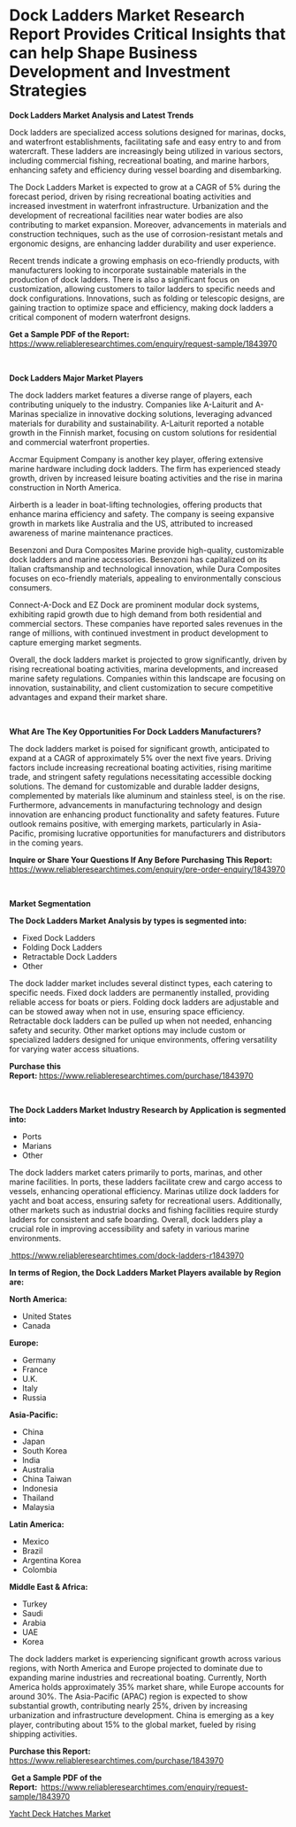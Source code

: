 <p><h1>Dock Ladders Market Research Report Provides Critical Insights that can help Shape Business Development and Investment Strategies</h1></p><p><strong>Dock Ladders Market Analysis and Latest Trends</strong></p>
<p><p>Dock ladders are specialized access solutions designed for marinas, docks, and waterfront establishments, facilitating safe and easy entry to and from watercraft. These ladders are increasingly being utilized in various sectors, including commercial fishing, recreational boating, and marine harbors, enhancing safety and efficiency during vessel boarding and disembarking.</p><p>The Dock Ladders Market is expected to grow at a CAGR of 5% during the forecast period, driven by rising recreational boating activities and increased investment in waterfront infrastructure. Urbanization and the development of recreational facilities near water bodies are also contributing to market expansion. Moreover, advancements in materials and construction techniques, such as the use of corrosion-resistant metals and ergonomic designs, are enhancing ladder durability and user experience.</p><p>Recent trends indicate a growing emphasis on eco-friendly products, with manufacturers looking to incorporate sustainable materials in the production of dock ladders. There is also a significant focus on customization, allowing customers to tailor ladders to specific needs and dock configurations. Innovations, such as folding or telescopic designs, are gaining traction to optimize space and efficiency, making dock ladders a critical component of modern waterfront designs.</p></p>
<p><strong>Get a Sample PDF of the Report:&nbsp;</strong> <a href="https://www.reliableresearchtimes.com/enquiry/request-sample/1843970?utm_campaign=3063&utm_medium=2&utm_source=Github&utm_content=ia&utm_term=09042025&utm_id=dock-ladders">https://www.reliableresearchtimes.com/enquiry/request-sample/1843970</a></p>
<p>&nbsp;</p>
<p><strong>Dock Ladders Major Market Players</strong></p>
<p><p>The dock ladders market features a diverse range of players, each contributing uniquely to the industry. Companies like A-Laiturit and A-Marinas specialize in innovative docking solutions, leveraging advanced materials for durability and sustainability. A-Laiturit reported a notable growth in the Finnish market, focusing on custom solutions for residential and commercial waterfront properties.</p><p>Accmar Equipment Company is another key player, offering extensive marine hardware including dock ladders. The firm has experienced steady growth, driven by increased leisure boating activities and the rise in marina construction in North America.</p><p>Airberth is a leader in boat-lifting technologies, offering products that enhance marina efficiency and safety. The company is seeing expansive growth in markets like Australia and the US, attributed to increased awareness of marine maintenance practices.</p><p>Besenzoni and Dura Composites Marine provide high-quality, customizable dock ladders and marine accessories. Besenzoni has capitalized on its Italian craftsmanship and technological innovation, while Dura Composites focuses on eco-friendly materials, appealing to environmentally conscious consumers.</p><p>Connect-A-Dock and EZ Dock are prominent modular dock systems, exhibiting rapid growth due to high demand from both residential and commercial sectors. These companies have reported sales revenues in the range of millions, with continued investment in product development to capture emerging market segments.</p><p>Overall, the dock ladders market is projected to grow significantly, driven by rising recreational boating activities, marina developments, and increased marine safety regulations. Companies within this landscape are focusing on innovation, sustainability, and client customization to secure competitive advantages and expand their market share.</p></p>
<p>&nbsp;</p>
<p><strong>What Are The Key Opportunities For Dock Ladders Manufacturers?</strong></p>
<p><p>The dock ladders market is poised for significant growth, anticipated to expand at a CAGR of approximately 5% over the next five years. Driving factors include increasing recreational boating activities, rising maritime trade, and stringent safety regulations necessitating accessible docking solutions. The demand for customizable and durable ladder designs, complemented by materials like aluminum and stainless steel, is on the rise. Furthermore, advancements in manufacturing technology and design innovation are enhancing product functionality and safety features. Future outlook remains positive, with emerging markets, particularly in Asia-Pacific, promising lucrative opportunities for manufacturers and distributors in the coming years.</p></p>
<p><strong>Inquire or Share Your Questions If Any Before Purchasing This Report:</strong> <a href="https://www.reliableresearchtimes.com/enquiry/pre-order-enquiry/1843970?utm_campaign=3063&utm_medium=2&utm_source=Github&utm_content=ia&utm_term=09042025&utm_id=dock-ladders">https://www.reliableresearchtimes.com/enquiry/pre-order-enquiry/1843970</a></p>
<p>&nbsp;</p>
<p><strong>Market Segmentation</strong></p>
<p><strong>The Dock Ladders Market Analysis by types is segmented into:</strong></p>
<p><ul><li>Fixed Dock Ladders</li><li>Folding Dock Ladders</li><li>Retractable Dock Ladders</li><li>Other</li></ul></p>
<p><p>The dock ladder market includes several distinct types, each catering to specific needs. Fixed dock ladders are permanently installed, providing reliable access for boats or piers. Folding dock ladders are adjustable and can be stowed away when not in use, ensuring space efficiency. Retractable dock ladders can be pulled up when not needed, enhancing safety and security. Other market options may include custom or specialized ladders designed for unique environments, offering versatility for varying water access situations.</p></p>
<p><strong>Purchase this Report:&nbsp;</strong><a href="https://www.reliableresearchtimes.com/purchase/1843970?utm_campaign=3063&utm_medium=2&utm_source=Github&utm_content=ia&utm_term=09042025&utm_id=dock-ladders">https://www.reliableresearchtimes.com/purchase/1843970</a></p>
<p>&nbsp;</p>
<p><strong>The Dock Ladders Market Industry Research by Application is segmented into:</strong></p>
<p><ul><li>Ports</li><li>Marians</li><li>Other</li></ul></p>
<p><p>The dock ladders market caters primarily to ports, marinas, and other marine facilities. In ports, these ladders facilitate crew and cargo access to vessels, enhancing operational efficiency. Marinas utilize dock ladders for yacht and boat access, ensuring safety for recreational users. Additionally, other markets such as industrial docks and fishing facilities require sturdy ladders for consistent and safe boarding. Overall, dock ladders play a crucial role in improving accessibility and safety in various marine environments.</p></p>
<p><a href="https://www.reliableresearchtimes.com/dock-ladders-r1843970?utm_campaign=3063&utm_medium=2&utm_source=Github&utm_content=ia&utm_term=09042025&utm_id=dock-ladders">&nbsp;https://www.reliableresearchtimes.com/dock-ladders-r1843970</a></p>
<p><strong>In terms of Region, the Dock Ladders Market Players available by Region are:</strong></p>
<p>
    <p> <strong> North America: </strong>
        <ul>
            <li>United States</li>
            <li>Canada</li>
        </ul>
        </p> 
    <p> <strong> Europe: </strong>
        <ul>
            <li>Germany</li>
            <li>France</li>
            <li>U.K.</li>
            <li>Italy</li>
            <li>Russia</li>
        </ul>
        </p> 
    <p> <strong> Asia-Pacific: </strong>
        <ul>
            <li>China</li>
            <li>Japan</li>
            <li>South Korea</li>
            <li>India</li>
            <li>Australia</li>
            <li>China Taiwan</li>
            <li>Indonesia</li>
            <li>Thailand</li>
            <li>Malaysia</li>
        </ul>
        </p> 
    <p> <strong> Latin America: </strong>
        <ul>
            <li>Mexico</li>
            <li>Brazil</li>
            <li>Argentina Korea</li>
            <li>Colombia</li>
        </ul>
        </p> 
    <p> <strong> Middle East & Africa: </strong>
        <ul>
            <li>Turkey</li>
            <li>Saudi</li>
            <li>Arabia</li>
            <li>UAE</li>
            <li>Korea</li>
        </ul>
    </p>
    </p>
<p><p>The dock ladders market is experiencing significant growth across various regions, with North America and Europe projected to dominate due to expanding marine industries and recreational boating. Currently, North America holds approximately 35% market share, while Europe accounts for around 30%. The Asia-Pacific (APAC) region is expected to show substantial growth, contributing nearly 25%, driven by increasing urbanization and infrastructure development. China is emerging as a key player, contributing about 15% to the global market, fueled by rising shipping activities.</p></p>
<p><strong>Purchase this Report: </strong><a href="https://www.reliableresearchtimes.com/purchase/1843970?utm_campaign=3063&utm_medium=2&utm_source=Github&utm_content=ia&utm_term=09042025&utm_id=dock-ladders">https://www.reliableresearchtimes.com/purchase/1843970</a></p>
<p>&nbsp;<strong>Get a Sample PDF of the Report:&nbsp;&nbsp;</strong><a href="https://www.reliableresearchtimes.com/enquiry/request-sample/1843970?utm_campaign=3063&utm_medium=2&utm_source=Github&utm_content=ia&utm_term=09042025&utm_id=dock-ladders">https://www.reliableresearchtimes.com/enquiry/request-sample/1843970</a></p>
<p><strong></strong></p>
<p><p><a href="https://github.com/jhamygunler/Market-Research-Report-List-1/blob/main/yacht-deck-hatches-market.md?utm_campaign=3063&utm_medium=2&utm_source=Github&utm_content=ia&utm_term=09042025&utm_id=dock-ladders">Yacht Deck Hatches Market</a></p></p>